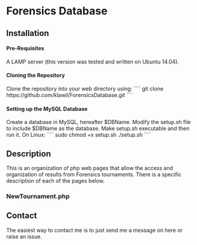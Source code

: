 <h1>Forensics Database</h1>
<h2>Installation</h2>
<h4>Pre-Requisites</h4>
A LAMP server (this version was tested and written on Ubuntu 14.04).
<h4>Cloning the Repository</h4>
Clone the repository into your web directory using:
````
git clone https://github.com/klawil/ForensicsDatabase.git
````
<h4>Setting up the MySQL Database</h4>
Create a database in MySQL, hereafter $DBName.
Modify the setup.sh file to include $DBName as the database.
Make setup.sh executable and then run it. On Linux:
````
sudo chmod +x setup.sh
./setup.sh
````
<h2>Description</h2>
This is an organization of php web pages that allow the access and organization of results from Forensics tournaments.
There is a specific description of each of the pages below.
<h3>NewTournament.php</h3>
<h2>Contact</h2>
The easiest way to contact me is to just send me a message on here or raise an issue.
